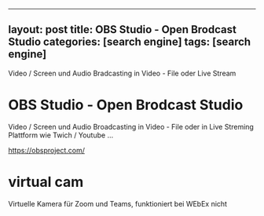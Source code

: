 ﻿
---
layout: post
title: OBS Studio - Open Brodcast Studio 
categories: [search engine]
tags: [search engine]
--- 

Video / Screen und Audio Bradcasting in Video - File oder Live Stream 

# OBS Studio - Open Brodcast Studio 

Video / Screen und Audio Broadcasting in Video - File oder in Live Streming Plattform wie Twich / Youtube ...

<https://obsproject.com/> 


# virtual cam 
 
Virtuelle Kamera für Zoom und Teams, funktioniert bei WEbEx nicht 
